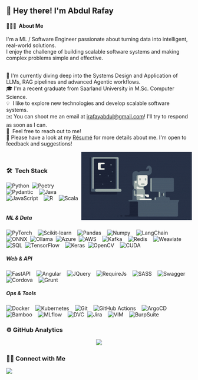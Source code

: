 ## 👋  Hey there! I'm Abdul Rafay 

#### 👨🏻‍💻  About Me

I'm a ML / Software Engineer passionate about turning data into intelligent, real-world solutions.\
I enjoy the challenge of building scalable software systems and making complex problems simple and effective.
</br></br>

🌱  I'm currently diving deep into the Systems Design and Application of LLMs, RAG pipelines and advanced Agentic workflows.\
🎓  I'm a recent graduate from Saarland University in M.Sc. Computer Science.\
💡  I like to explore new technologies and develop scalable software systems.\
✉️  You can shoot me an email at [irafayabdul@gmail.com](mailto:irafayabdul@gmail.com)! I'll try to respond as soon as I can.\
💬  Feel free to reach out to me!\
📄  Please have a look at my [Résumé](irafayabdul_cv.pdf) for more details about me. I'm open to feedback and suggestions!

<img alt="Night Coding" src="https://raw.githubusercontent.com/AVS1508/AVS1508/master/assets/Night-Coding.gif" align="right"/>
</br>


### 🛠 &nbsp;Tech Stack

![Python](https://img.shields.io/badge/-Python-05122A?style=flat&logo=python)&nbsp;
![Poetry](https://img.shields.io/badge/-Poetry-05122A?style=flat&logo=poetry)&nbsp;  
![Pydantic](https://img.shields.io/badge/-Pydantic-05122A?style=flat&logo=pydantic)&nbsp;  
![Java](https://img.shields.io/badge/-Java-05122A?style=flat&logo=openjdk)&nbsp;  
![JavaScript](https://img.shields.io/badge/-JavaScript-05122A?style=flat&logo=javascript)&nbsp;  
![R](https://img.shields.io/badge/-R-05122A?style=flat&logo=r)&nbsp;  
![Scala](https://img.shields.io/badge/-Scala-05122A?style=flat&logo=scala)&nbsp;    
##### **ML & Data**
![PyTorch](https://img.shields.io/badge/-PyTorch-05122A?style=flat&logo=pytorch)&nbsp;  
![Scikit-learn](https://img.shields.io/badge/-Scikit--learn-05122A?style=flat&logo=scikit-learn)&nbsp;  
![Pandas](https://img.shields.io/badge/-Pandas-05122A?style=flat&logo=pandas)&nbsp;  
![Numpy](https://img.shields.io/badge/-Numpy-05122A?style=flat&logo=numpy)&nbsp;  
![LangChain](https://img.shields.io/badge/-LangChain-05122A?style=flat&logo=langchain)&nbsp;
![ONNX](https://img.shields.io/badge/-ONNX-05122A?style=flat&logo=onnx)&nbsp;
![Ollama](https://img.shields.io/badge/-Ollama-05122A?style=flat&logo=ollama)&nbsp;
![Azure](https://img.shields.io/badge/-Azure-05122A?style=flat&logo=azure)&nbsp;
![AWS](https://img.shields.io/badge/-AWS-05122A?style=flat&logo=amazonaws)&nbsp;  
![Kafka](https://img.shields.io/badge/-Apache%20Kafka-05122A?style=flat&logo=apachekafka)&nbsp;  
![Redis](https://img.shields.io/badge/-Redis-05122A?style=flat&logo=redis)&nbsp;  
![Weaviate](https://img.shields.io/badge/-Weaviate-05122A?style=flat&logo=weaviate)&nbsp;
![SQL](https://img.shields.io/badge/-SQL-05122A?style=flat&logo=postgresql)&nbsp;
![TensorFlow](https://img.shields.io/badge/-TensorFlow-05122A?style=flat&logo=tensorflow)&nbsp;  
![Keras](https://img.shields.io/badge/-Keras-05122A?style=flat&logo=keras)&nbsp;
![OpenCV](https://img.shields.io/badge/-OpenCV-05122A?style=flat&logo=opencv)&nbsp;  
![CUDA](https://img.shields.io/badge/-CUDA-05122A?style=flat&logo=nvidia)&nbsp;
##### **Web & API**
![FastAPI](https://img.shields.io/badge/-FastAPI-05122A?style=flat&logo=fastapi)&nbsp;  
![Angular](https://img.shields.io/badge/-Angular-05122A?style=flat&logo=angular)&nbsp;  
![JQuery](https://img.shields.io/badge/-JQuery-05122A?style=flat&logo=jquery)&nbsp;  
![RequireJs](https://img.shields.io/badge/-RequireJS-05122A?style=flat&logo=requirejs)&nbsp;  
![SASS](https://img.shields.io/badge/-SASS-05122A?style=flat&logo=sass)&nbsp;  
![Swagger](https://img.shields.io/badge/-Swagger-05122A?style=flat&logo=swagger)&nbsp;  
![Cordova](https://img.shields.io/badge/-Cordova-05122A?style=flat&logo=apachecordova)&nbsp;  
![Grunt](https://img.shields.io/badge/-Grunt-05122A?style=flat&logo=grunt)&nbsp;  
##### **Ops & Tools**
![Docker](https://img.shields.io/badge/-Docker-05122A?style=flat&logo=docker)&nbsp;  
![Kubernetes](https://img.shields.io/badge/-Kubernetes-05122A?style=flat&logo=kubernetes)&nbsp;  
![Git](https://img.shields.io/badge/-Git-05122A?style=flat&logo=git)&nbsp;  
![GitHub Actions](https://img.shields.io/badge/-GitHub%20Actions-05122A?style=flat&logo=githubactions)&nbsp;  
![ArgoCD](https://img.shields.io/badge/-ArgoCD-05122A?style=flat&logo=argo)&nbsp;  
![Bamboo](https://img.shields.io/badge/-Bamboo-05122A?style=flat&logo=bamboo)&nbsp;  
![MLflow](https://img.shields.io/badge/-MLflow-05122A?style=flat&logo=mlflow)&nbsp;  
![DVC](https://img.shields.io/badge/-DVC-05122A?style=flat&logo=dvc)&nbsp;
![Jira](https://img.shields.io/badge/-Jira-05122A?style=flat&logo=jira)&nbsp;  
![VIM](https://img.shields.io/badge/-VIM-05122A?style=flat&logo=vim)&nbsp;  
![BurpSuite](https://img.shields.io/badge/-BurpSuite-05122A?style=flat&logo=burpsuite)&nbsp;


### ⚙️  GitHub Analytics

<p align="center">
<a href="https://github.com/irafayabdul">
  <img height="180em" src="https://github-readme-stats-eight-theta.vercel.app/api?username=irafayabdul&show_icons=true&theme=algolia&include_all_commits=true&count_private=true"/>
<!--   <img height="180em" src="https://github-readme-stats-eight-theta.vercel.app/api/top-langs/?username=irafayabdul&layout=compact&langs_count=8&theme=algolia"/> -->
</a>
</p>

### 🤝🏻  Connect with Me

<p align="left">
<a href="https://www.linkedin.com/in/irafayabdul/"><img src="https://img.shields.io/badge/-Abdul%20rafay%20-0077B5?style=flat&logo=Linkedin&logoColor=white"/></a>

</p>

<!--
**irafayabdul/irafayabdul** is a ✨ _special_ ✨ repository because its `README.md` (this file) appears on your GitHub profile.

Here are some ideas to get you started:

- 🔭 I’m currently working on ...
- 🌱 I’m currently learning ...
- 👯 I’m looking to collaborate on ...
- 🤔 I’m looking for help with ...
- 💬 Ask me about ...
- 📫 How to reach me: ...
- 😄 Pronouns: ...
- ⚡ Fun fact: ...
-->
